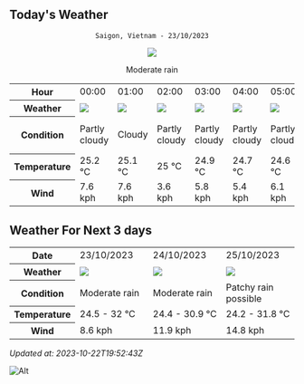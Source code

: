 ## Today's Weather
<div align="center">

`Saigon, Vietnam - 23/10/2023`

<img src="https://cdn.weatherapi.com/weather/64x64/day/302.png"/>

Moderate rain

</div>


<table>
    <tr>
        <th>Hour</th>
        <td>00:00</td><td>01:00</td><td>02:00</td><td>03:00</td><td>04:00</td><td>05:00</td><td>06:00</td><td>07:00</td><td>08:00</td><td>09:00</td><td>10:00</td><td>11:00</td><td>12:00</td><td>13:00</td><td>14:00</td><td>15:00</td><td>16:00</td><td>17:00</td><td>18:00</td><td>19:00</td><td>20:00</td><td>21:00</td><td>22:00</td><td>23:00</td>
    </tr>
    <tr>
        <th>Weather</th>
        <td><img src="https://cdn.weatherapi.com/weather/64x64/night/116.png"></img></td><td><img src="https://cdn.weatherapi.com/weather/64x64/night/119.png"></img></td><td><img src="https://cdn.weatherapi.com/weather/64x64/night/116.png"></img></td><td><img src="https://cdn.weatherapi.com/weather/64x64/night/116.png"></img></td><td><img src="https://cdn.weatherapi.com/weather/64x64/night/116.png"></img></td><td><img src="https://cdn.weatherapi.com/weather/64x64/night/116.png"></img></td><td><img src="https://cdn.weatherapi.com/weather/64x64/day/176.png"></img></td><td><img src="https://cdn.weatherapi.com/weather/64x64/day/353.png"></img></td><td><img src="https://cdn.weatherapi.com/weather/64x64/day/176.png"></img></td><td><img src="https://cdn.weatherapi.com/weather/64x64/day/116.png"></img></td><td><img src="https://cdn.weatherapi.com/weather/64x64/day/176.png"></img></td><td><img src="https://cdn.weatherapi.com/weather/64x64/day/176.png"></img></td><td><img src="https://cdn.weatherapi.com/weather/64x64/day/176.png"></img></td><td><img src="https://cdn.weatherapi.com/weather/64x64/day/353.png"></img></td><td><img src="https://cdn.weatherapi.com/weather/64x64/day/353.png"></img></td><td><img src="https://cdn.weatherapi.com/weather/64x64/day/353.png"></img></td><td><img src="https://cdn.weatherapi.com/weather/64x64/day/176.png"></img></td><td><img src="https://cdn.weatherapi.com/weather/64x64/day/176.png"></img></td><td><img src="https://cdn.weatherapi.com/weather/64x64/night/176.png"></img></td><td><img src="https://cdn.weatherapi.com/weather/64x64/night/176.png"></img></td><td><img src="https://cdn.weatherapi.com/weather/64x64/night/176.png"></img></td><td><img src="https://cdn.weatherapi.com/weather/64x64/night/176.png"></img></td><td><img src="https://cdn.weatherapi.com/weather/64x64/night/176.png"></img></td><td><img src="https://cdn.weatherapi.com/weather/64x64/night/116.png"></img></td>
    </tr>
    <tr>
        <th>Condition</th>
        <td width="200px">Partly cloudy</td><td width="200px">Cloudy</td><td width="200px">Partly cloudy</td><td width="200px">Partly cloudy</td><td width="200px">Partly cloudy</td><td width="200px">Partly cloudy</td><td width="200px">Patchy rain possible</td><td width="200px">Light rain shower</td><td width="200px">Patchy rain possible</td><td width="200px">Partly cloudy</td><td width="200px">Patchy rain possible</td><td width="200px">Patchy rain possible</td><td width="200px">Patchy rain possible</td><td width="200px">Light rain shower</td><td width="200px">Light rain shower</td><td width="200px">Light rain shower</td><td width="200px">Patchy rain possible</td><td width="200px">Patchy rain possible</td><td width="200px">Patchy rain possible</td><td width="200px">Patchy rain possible</td><td width="200px">Patchy rain possible</td><td width="200px">Patchy rain possible</td><td width="200px">Patchy rain possible</td><td width="200px">Partly cloudy</td>
    </tr>
    <tr>
        <th>Temperature</th>
        <td>25.2 °C</td><td>25.1 °C</td><td>25 °C</td><td>24.9 °C</td><td>24.7 °C</td><td>24.6 °C</td><td>24.5 °C</td><td>25.3 °C</td><td>26.2 °C</td><td>27.6 °C</td><td>29.7 °C</td><td>31.1 °C</td><td>32 °C</td><td>32 °C</td><td>31.1 °C</td><td>30.4 °C</td><td>29.6 °C</td><td>28.6 °C</td><td>27 °C</td><td>26.1 °C</td><td>25.6 °C</td><td>25.3 °C</td><td>25.3 °C</td><td>25.4 °C</td>
    </tr>
    <tr>
        <th>Wind</th>
        <td>7.6 kph</td><td>7.6 kph</td><td>3.6 kph</td><td>5.8 kph</td><td>5.4 kph</td><td>6.1 kph</td><td>7.2 kph</td><td>6.1 kph</td><td>6.5 kph</td><td>5.4 kph</td><td>6.1 kph</td><td>7.6 kph</td><td>6.8 kph</td><td>6.8 kph</td><td>6.8 kph</td><td>4.3 kph</td><td>1.4 kph</td><td>3.6 kph</td><td>6.1 kph</td><td>7.6 kph</td><td>8.3 kph</td><td>8.6 kph</td><td>7.9 kph</td><td>6.8 kph</td>
    </tr>
</table>


## Weather For Next 3 days


<table>
    <tr>
        <th>Date</th>
        <td>23/10/2023</td><td>24/10/2023</td><td>25/10/2023</td>
    </tr>
    <tr>
        <th>Weather</th>
        <td><img src="https://cdn.weatherapi.com/weather/64x64/day/302.png"/></td><td><img src="https://cdn.weatherapi.com/weather/64x64/day/302.png"/></td><td><img src="https://cdn.weatherapi.com/weather/64x64/day/176.png"/></td>
    </tr>
    <tr>
        <th>Condition</th>
        <td width="200px">Moderate rain</td><td width="200px">Moderate rain</td><td width="200px">Patchy rain possible</td>
    </tr>
    <tr>
        <th>Temperature</th>
        <td>24.5 -  32 °C</td><td>24.4 -  30.9 °C</td><td>24.2 -  31.8 °C</td>
    </tr>
    <tr>
        <th>Wind</th>
        <td>8.6 kph</td><td>11.9 kph</td><td>14.8 kph</td>
    </tr>
</table>


*Updated at: 2023-10-22T19:52:43Z*

![Alt](https://repobeats.axiom.co/api/embed/7d451ae2cdef1648d2e14e5cc714356b2ebae209.svg "Repobeats analytics image")